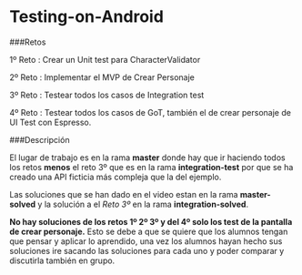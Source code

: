 # Testing-on-Android

###Retos

1º Reto : Crear un Unit test para CharacterValidator

2º Reto : Implementar el MVP de Crear Personaje

3º Reto : Testear todos los casos de Integration test

4º Reto : Testear todos los casos de GoT, también el de crear personaje de UI Test con Espresso.

###Descripción

El lugar de trabajo es en la rama **master** donde hay que ir haciendo
todos los retos **menos** el reto 3º que es en la rama **integration-test** 
por que se ha creado una API ficticia más compleja que la del ejemplo.

Las soluciones que se han dado en el video estan en la rama **master-solved**
y la solución a el *Reto 3º* en la rama **integration-solved**.

**No hay soluciones de los retos 1º 2º 3º y del 4º solo los test de la pantalla 
de crear personaje.** Esto se debe a que se quiere que los alumnos tengan
que pensar y aplicar lo aprendido, una vez los alumnos hayan hecho sus soluciones
ire sacando las soluciones para cada uno y poder comparar y discutirla también en grupo.

